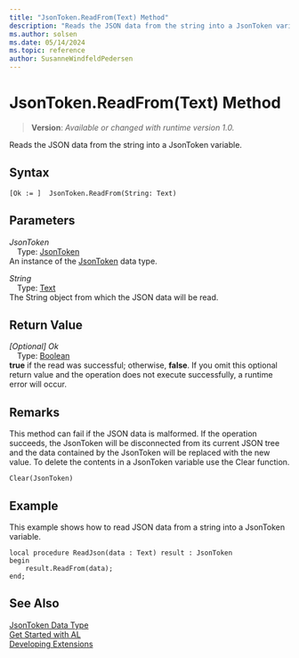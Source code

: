 ```yaml
---
title: "JsonToken.ReadFrom(Text) Method"
description: "Reads the JSON data from the string into a JsonToken variable."
ms.author: solsen
ms.date: 05/14/2024
ms.topic: reference
author: SusanneWindfeldPedersen
---
```

[//]: # (START>DO_NOT_EDIT)
[//]: # (IMPORTANT:Do not edit any of the content between here and the END>DO_NOT_EDIT.)
[//]: # (Any modifications should be made in the .xml files in the ModernDev repo.)
# JsonToken.ReadFrom(Text) Method
> **Version**: _Available or changed with runtime version 1.0._

Reads the JSON data from the string into a JsonToken variable.


## Syntax
```AL
[Ok := ]  JsonToken.ReadFrom(String: Text)
```
## Parameters
*JsonToken*  
&emsp;Type: [JsonToken](jsontoken-data-type.md)  
An instance of the [JsonToken](jsontoken-data-type.md) data type.  

*String*  
&emsp;Type: [Text](../text/text-data-type.md)  
The String object from which the JSON data will be read.  


## Return Value
*[Optional] Ok*  
&emsp;Type: [Boolean](../boolean/boolean-data-type.md)  
**true** if the read was successful; otherwise, **false**. If you omit this optional return value and the operation does not execute successfully, a runtime error will occur.  


[//]: # (IMPORTANT: END>DO_NOT_EDIT)

## Remarks
This method can fail if the JSON data is malformed.
If the operation succeeds, the JsonToken will be disconnected from its current JSON tree and the data contained by the JsonToken will be replaced with the new value.
To delete the contents in a JsonToken variable use the Clear function.

```
Clear(JsonToken)
```

## Example
This example shows how to read JSON data from a string into a JsonToken variable.

```al
local procedure ReadJson(data : Text) result : JsonToken
begin
    result.ReadFrom(data);    
end;
```

## See Also
[JsonToken Data Type](jsontoken-data-type.md)  
[Get Started with AL](../../devenv-get-started.md)  
[Developing Extensions](../../devenv-dev-overview.md)